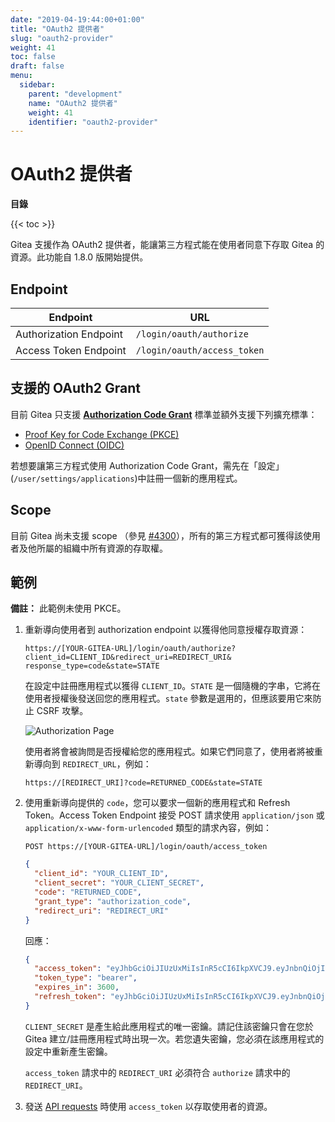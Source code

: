 ```yaml
---
date: "2019-04-19:44:00+01:00"
title: "OAuth2 提供者"
slug: "oauth2-provider"
weight: 41
toc: false
draft: false
menu:
  sidebar:
    parent: "development"
    name: "OAuth2 提供者"
    weight: 41
    identifier: "oauth2-provider"
---
```


# OAuth2 提供者

**目錄**

{{< toc >}}

Gitea 支援作為 OAuth2 提供者，能讓第三方程式能在使用者同意下存取 Gitea 的資源。此功能自 1.8.0 版開始提供。

## Endpoint

| Endpoint               | URL                         |
| ---------------------- | --------------------------- |
| Authorization Endpoint | `/login/oauth/authorize`    |
| Access Token Endpoint  | `/login/oauth/access_token` |

## 支援的 OAuth2 Grant

目前 Gitea 只支援 [**Authorization Code Grant**](https://tools.ietf.org/html/rfc6749#section-1.3.1) 標準並額外支援下列擴充標準：

- [Proof Key for Code Exchange (PKCE)](https://tools.ietf.org/html/rfc7636)
- [OpenID Connect (OIDC)](https://openid.net/specs/openid-connect-core-1_0.html#CodeFlowAuth)

若想要讓第三方程式使用 Authorization Code Grant，需先在「設定」(`/user/settings/applications`)中註冊一個新的應用程式。

## Scope

目前 Gitea 尚未支援 scope （參見 [#4300](https://github.com/go-gitea/gitea/issues/4300)），所有的第三方程式都可獲得該使用者及他所屬的組織中所有資源的存取權。

## 範例

**備註：** 此範例未使用 PKCE。

1. 重新導向使用者到 authorization endpoint 以獲得他同意授權存取資源：
    <!-- 1. Redirect to user to the authorization endpoint in order to get their consent for accessing the resources: -->

   ```curl
   https://[YOUR-GITEA-URL]/login/oauth/authorize?client_id=CLIENT_ID&redirect_uri=REDIRECT_URI& response_type=code&state=STATE
   ```

   在設定中註冊應用程式以獲得 `CLIENT_ID`。`STATE` 是一個隨機的字串，它將在使用者授權後發送回您的應用程式。`state` 參數是選用的，但應該要用它來防止 CSRF 攻擊。

   ![Authorization Page](/authorize.png)

   使用者將會被詢問是否授權給您的應用程式。如果它們同意了，使用者將被重新導向到 `REDIRECT_URL`，例如：

   ```curl
   https://[REDIRECT_URI]?code=RETURNED_CODE&state=STATE
   ```

1. 使用重新導向提供的 `code`，您可以要求一個新的應用程式和 Refresh Token。Access Token Endpoint 接受 POST 請求使用 `application/json` 或 `application/x-www-form-urlencoded` 類型的請求內容，例如：

   ```curl
   POST https://[YOUR-GITEA-URL]/login/oauth/access_token
   ```

   ```json
   {
     "client_id": "YOUR_CLIENT_ID",
     "client_secret": "YOUR_CLIENT_SECRET",
     "code": "RETURNED_CODE",
     "grant_type": "authorization_code",
     "redirect_uri": "REDIRECT_URI"
   }
   ```

   回應：

   ```json
   {
     "access_token": "eyJhbGciOiJIUzUxMiIsInR5cCI6IkpXVCJ9.eyJnbnQiOjIsInR0IjowLCJleHAiOjE1NTUxNzk5MTIsImlhdCI6MTU1NTE3NjMxMn0.0-iFsAwBtxuckA0sNZ6QpBQmywVPz129u75vOM7wPJecw5wqGyBkmstfJHAjEOqrAf_V5Z-1QYeCh_Cz4RiKug",
     "token_type": "bearer",
     "expires_in": 3600,
     "refresh_token": "eyJhbGciOiJIUzUxMiIsInR5cCI6IkpXVCJ9.eyJnbnQiOjIsInR0IjoxLCJjbnQiOjEsImV4cCI6MTU1NzgwNDMxMiwiaWF0IjoxNTU1MTc2MzEyfQ.S_HZQBy4q9r5SEzNGNIoFClT43HPNDbUdHH-GYNYYdkRfft6XptJBkUQscZsGxOW975Yk6RbgtGvq1nkEcklOw"
   }
   ```

   `CLIENT_SECRET` 是產生給此應用程式的唯一密鑰。請記住該密鑰只會在您於 Gitea 建立/註冊應用程式時出現一次。若您遺失密鑰，您必須在該應用程式的設定中重新產生密鑰。

   `access_token` 請求中的 `REDIRECT_URI` 必須符合 `authorize` 請求中的 `REDIRECT_URI`。

1. 發送 [API requests](https://docs.gitea.io/en-us/api-usage#oauth2) 時使用 `access_token` 以存取使用者的資源。
